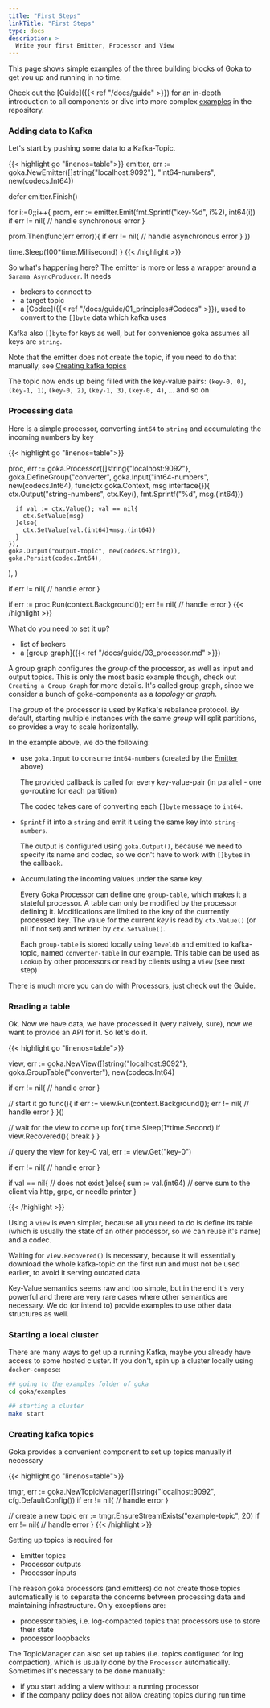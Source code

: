 ```yaml
---
title: "First Steps"
linkTitle: "First Steps"
type: docs
description: >
  Write your first Emitter, Processor and View
---
```



This page shows simple examples of the three building blocks of Goka to get you up and running in no time.

Check out the [Guide]({{< ref "/docs/guide" >}}) for an in-depth introduction to all components or dive into more complex [examples](https://github.com/lovoo/goka/tree/master/examples) in the repository.

### Adding data to Kafka

Let's start by pushing some data to a Kafka-Topic.

{{< highlight go "linenos=table">}}
emitter, err := goka.NewEmitter([]string{"localhost:9092"}, "int64-numbers", new(codecs.Int64))

defer emitter.Finish()

for i:=0;;i++{
  prom, err := emitter.Emit(fmt.Sprintf("key-%d", i%2), int64(i))
  if err != nil{
  // handle  synchronous error
  }

  prom.Then(func(err error)){
    if err != nil{
      // handle asynchronous error
    }
  })

  time.Sleep(100*time.Millisecond)
}
{{< /highlight >}}

So what's happening here? The emitter is more or less a wrapper around a `Sarama AsyncProducer`. It needs

* brokers to connect to
* a target topic
* a [Codec]({{< ref "/docs/guide/01_principles#Codecs" >}}), used to convert to the `[]byte` data which kafka uses

Kafka also `[]byte` for keys as well, but for convenience goka assumes all keys are `string`.

Note that the emitter does not create the topic, if you need to do that manually, see  [Creating kafka topics](#creating-kafka-topics)

The topic now ends up being filled with the key-value pairs: `(key-0, 0)`, `(key-1, 1)`, `(key-0, 2)`, `(key-1, 3)`, `(key-0, 4)`, ... and so on

### Processing data

Here is a simple processor, converting `int64` to `string` and accumulating the incoming numbers by key

{{< highlight go "linenos=table">}}

proc, err := goka.Processor([]string{"localhost:9092"},
  goka.DefineGroup("converter",
    goka.Input("int64-numbers", new(codecs.Int64), func(ctx goka.Context, msg interface{}){
      ctx.Output("string-numbers", ctx.Key(), fmt.Sprintf("%d", msg.(int64)))

      if val := ctx.Value(); val == nil{
        ctx.SetValue(msg)
      }else{
        ctx.SetValue(val.(int64)+msg.(int64))
      }
    }),
    goka.Output("output-topic", new(codecs.String)),
    goka.Persist(codec.Int64),
  ),
)

if err != nil{
  // handle error
}

if err := proc.Run(context.Background()); err != nil{
  // handle error
}
{{< /highlight >}}

What do you need to set it up?

* list of brokers
* a [group graph]({{< ref "/docs/guide/03_processor.md" >}})

A group graph configures the *group* of the processor, as well as input and output topics. This is only the most basic example though, check out `Creating a Group Graph` for more details. It's called group graph, since we consider a bunch of goka-components as a *topology* or *graph*.

The *group* of the processor is used by Kafka's rebalance protocol. By default, starting multiple instances with the same *group* will split partitions, so provides a way to scale horizontally.

In the example above, we do the following:

* use `goka.Input` to consume `int64-numbers` (created by the [Emitter](#adding-data-to-kafka) above)

  The provided callback is called for every key-value-pair (in parallel - one go-routine for each partition)
  
  The codec takes care of converting each `[]byte` message to `int64`.
* `Sprintf` it into a `string` and emit it using the same key into `string-numbers`.

  The output is configured using `goka.Output()`, because we need to specify its name and codec, so we don't have to work with `[]byte`s in the callback.
* Accumulating the incoming values under the same key.

  Every Goka Processor can define one `group-table`, which makes it a stateful processor. A table can only be modified by the processor defining it. Modifications are limited to the key of the currrently processed key. The value for the current *key* is read by  `ctx.Value()` (or nil if not set) and written by `ctx.SetValue()`.

  Each `group-table` is stored locally using `leveldb` and emitted to kafka-topic, named `converter-table` in our example. This table can be used as `Lookup` by other processors or read by clients using a `View` (see next step)

There is much more you can do with Processors, just check out the Guide.

### Reading a table

Ok. Now we have data, we have processed it (very naively, sure), now we want to provide an API for it. So let's do it.

{{< highlight go "linenos=table">}}

view, err := goka.NewView([]string{"localhost:9092"},
                          goka.GroupTable("converter"),
                          new(codecs.Int64)

if err != nil{
  // handle error
}

// start it
go func(){
  if err := view.Run(context.Background()); err != nil{
    // handle error
  }
}()

// wait for the view to come up
for{
  time.Sleep(1*time.Second)
  if view.Recovered(){
    break
  }
}

// query the view for key-0
val, err := view.Get("key-0")

if err != nil{
  // handle error
}

if val == nil{
  // does not exist
}else{
  sum := val.(int64)
  // serve sum to the client via http, grpc, or needle printer
}

{{< /highlight >}}

Using a `view` is even simpler, because all you need to do is define its table (which is usually the state of an other processor, so we can reuse it's name) and a codec.

Waiting for `view.Recovered()` is necessary, because it will essentially download the whole kafka-topic on the first run and must not be used earlier, to avoid it serving outdated data.

Key-Value semantics seems raw and too simple, but in the end it's very powerful and there are very rare cases where other semantics are necessary. We do (or intend to) provide examples to use other data structures as well.

### Starting a local cluster

There are many ways to get up a running Kafka, maybe you already have access to some hosted cluster. If you don't, spin up a cluster locally using `docker-compose`:

```bash
## going to the examples folder of goka
cd goka/examples

## starting a cluster
make start
```

### Creating kafka topics

Goka provides a convenient component to set up topics manually if necessary

{{< highlight go "linenos=table">}}

tmgr, err := goka.NewTopicManager([]string{"localhost:9092", cfg.DefaultConfig())
if err != nil{
  // handle error
}

// create a new topic
err := tmgr.EnsureStreamExists("example-topic", 20)
if err != nil{
  // handle error
}
{{< /highlight >}}

Setting up topics is required for

* Emitter topics
* Processor outputs
* Processor inputs

The reason goka processors (and emitters) do not create those topics automatically is to separate the concerns between processing data and maintaining infrastructure. Only exceptions are:

* processor tables, i.e. log-compacted topics that processors use to store their state
* processor loopbacks

The TopicManager can also set up tables (i.e. topics configured for log compaction), which is usually done by the `Processor` automatically. Sometimes it's necessary to be done manually:

* if you start adding a view without a running processor
* if the company policy does not allow creating topics during run time
